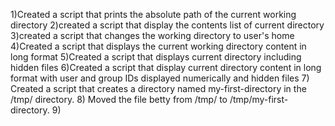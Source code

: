 1)Created a script that prints the absolute path of the current working directory
2)created a script that display the contents list of current directory
3)created a script that changes the working directory to user's home
4)Created a script that displays the current working directory content in long format
5)Created a script that displays current directory including hidden files
6)Created a script that display current directory content in long format with user and group IDs displayed numerically and hidden files
7) Created a script that creates a directory named my-first-directory in the /tmp/ directory.
8) Moved the file betty from /tmp/ to /tmp/my-first-directory.
9) 
